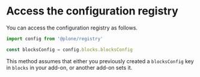# Access the configuration registry

You can access the configuration registry as follows.

```ts
import config from '@plone/registry'

const blocksConfig = config.blocks.blocksConfig
```

This method assumes that either you previously created a `blocksConfig` key in `blocks` in your add-on, or another add-on sets it.
